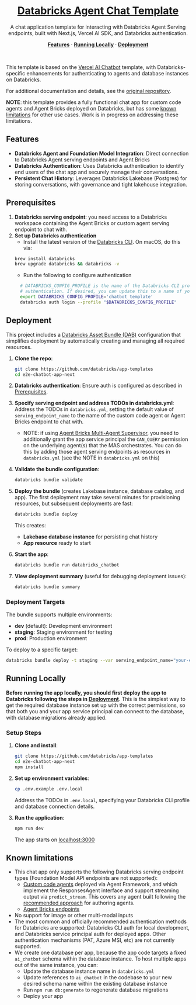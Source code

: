 <a href="https://docs.databricks.com/aws/en/generative-ai/agent-framework/chat-app">
  <h1 align="center">Databricks Agent Chat Template</h1>
</a>

<p align="center">
    A chat application template for interacting with Databricks Agent Serving endpoints, built with Next.js, Vercel AI SDK, and Databricks authentication.
</p>

<p align="center">
  <a href="#features"><strong>Features</strong></a> ·
  <a href="#running-locally"><strong>Running Locally</strong></a> ·
  <a href="#deployment"><strong>Deployment</strong></a>
</p>
<br/>


This template is based on the [Vercel AI Chatbot](https://github.com/vercel/ai-chatbot) template, with Databricks-specific enhancements
for authenticating to agents and database instances on Databricks.

For additional documentation and details, see the [original repository](https://github.com/vercel/ai-chatbot/blob/main/README.md).

**NOTE**: this template provides a fully functional chat app for custom code agents and Agent Bricks deployed on Databricks,
but has some [known limitations](#known-limitations) for other use cases. Work is in progress on addressing these limitations.

## Features

- **Databricks Agent and Foundation Model Integration**: Direct connection to Databricks Agent serving endpoints and Agent Bricks
- **Databricks Authentication**: Uses Databricks authentication to identify end users of the chat app and securely manage their conversations.
- **Persistent Chat History**: Leverages Databricks Lakebase (Postgres) for storing conversations, with governance and tight lakehouse integration.

## Prerequisites

1. **Databricks serving endpoint**: you need access to a Databricks workspace containing the Agent Bricks or custom agent serving endpoint to chat with. 
2. **Set up Databricks authentication**
   - Install the latest version of the [Databricks CLI](https://docs.databricks.com/en/dev-tools/cli/install.html). On macOS, do this via:
   ```bash
   brew install databricks
   brew upgrade databricks && databricks -v
   ```
   - Run the following to configure authentication
   ```bash
     # DATABRICKS_CONFIG_PROFILE is the name of the Databricks CLI profile under which we'll configure
     # authentication. If desired, you can update this to a name of your choice, e.g. dev_workspace
     export DATABRICKS_CONFIG_PROFILE='chatbot_template'
     databricks auth login --profile "$DATABRICKS_CONFIG_PROFILE"
   ```
   
## Deployment

This project includes a [Databricks Asset Bundle (DAB)](https://docs.databricks.com/aws/en/dev-tools/bundles/apps-tutorial) configuration that simplifies deployment by automatically creating and managing all required resources.

1. **Clone the repo**:
   ```bash
   git clone https://github.com/databricks/app-templates
   cd e2e-chatbot-app-next
   ```
2. **Databricks authentication**: Ensure auth is configured as described in [Prerequisites](#prerequisites).
3. **Specify serving endpoint and address TODOs in databricks.yml**: Address the TODOs in `databricks.yml`, setting the default value of `serving_endpoint_name` to the name of the custom code agent or Agent Bricks endpoint to chat with.
   - NOTE: if using [Agent Bricks Multi-Agent Supervisor](https://docs.databricks.com/aws/en/generative-ai/agent-bricks/multi-agent-supervisor), you need to additionally grant the app service principal the `CAN_QUERY` permission on the underlying agent(s) that the MAS orchestrates. You can do this by adding those
   agent serving endpoints as resources in `databricks.yml` (see the NOTE in `databricks.yml` on this)
4. **Validate the bundle configuration**:
   ```bash
   databricks bundle validate
   ```

5. **Deploy the bundle** (creates Lakebase instance, database catalog, and app). The first deployment may take several minutes for provisioning resources, but subsequent deployments are fast:
   ```bash
   databricks bundle deploy
   ```

   This creates:
   - **Lakebase database instance** for persisting chat history
   - **App resource** ready to start

6. **Start the app**:
   ```bash
   databricks bundle run databricks_chatbot
   ```

7. **View deployment summary** (useful for debugging deployment issues):
   ```bash
   databricks bundle summary
   ```

### Deployment Targets

The bundle supports multiple environments:

- **dev** (default): Development environment
- **staging**: Staging environment for testing
- **prod**: Production environment

To deploy to a specific target:
```bash
databricks bundle deploy -t staging --var serving_endpoint_name="your-endpoint"
```

## Running Locally

**Before running the app locally, you should first deploy the app to Databricks following the steps 
in [Deployment](#deployment)**. This is the simplest way to get the required database instance set up with the correct permissions,
so that both you and your app service principal can connect to the database, with database migrations already applied.

### Setup Steps

1. **Clone and install**:
   ```bash
   git clone https://github.com/databricks/app-templates
   cd e2e-chatbot-app-next
   npm install
   ```

2. **Set up environment variables**:
   ```bash
   cp .env.example .env.local
   ```

   Address the TODOs in `.env.local`, specifying your Databricks CLI profile and database connection details. 

3. **Run the application**:
   ```bash
   npm run dev
   ```

   The app starts on [localhost:3000](http://localhost:3000)

## Known limitations
* This chat app only supports the following Databricks serving endpoint types (Foundation Model API endpoints are not supported):
  * [Custom code agents](https://docs.databricks.com/aws/en/generative-ai/agent-framework/author-agent) deployed via Agent Framework, and which implement the ResponsesAgent interface and support streaming output via `predict_stream`. This covers any agent built following the [recommended approach](https://docs.databricks.com/aws/en/generative-ai/agent-framework/author-agent) for authoring agents.
  * [Agent Bricks endpoints](https://docs.databricks.com/aws/en/generative-ai/agent-bricks/)
* No support for image or other multi-modal inputs
* The most common and officially recommended authentication methods for Databricks are supported: Databricks CLI auth for local development, and Databricks service principal auth for deployed apps. Other authentication mechanisms (PAT, Azure MSI, etc) are not currently supported.
* We create one database per app, because the app code targets a fixed `ai_chatbot` schema within the database instance. To host multiple apps out of the same instance, you can:
    * Update the database instance name in `databricks.yml`
    * Update references to `ai_chatbot` in the codebase to your new desired schema name within the existing database instance
    * Run `npm run db:generate` to regenerate database migrations
    * Deploy your app
